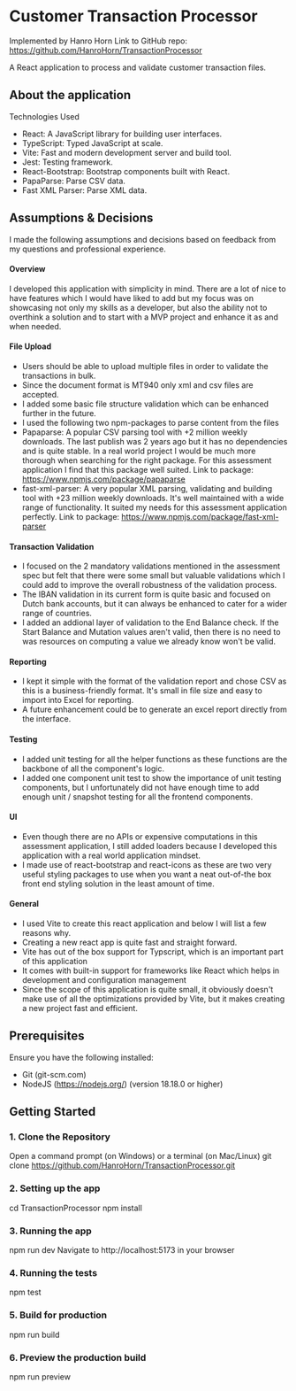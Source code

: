 # Customer Transaction Processor

Implemented by Hanro Horn
Link to GitHub repo: https://github.com/HanroHorn/TransactionProcessor

A React application to process and validate customer transaction files.

## About the application

Technologies Used
- React: A JavaScript library for building user interfaces.
- TypeScript: Typed JavaScript at scale.
- Vite: Fast and modern development server and build tool.
- Jest: Testing framework.
- React-Bootstrap: Bootstrap components built with React.
- PapaParse: Parse CSV data.
- Fast XML Parser: Parse XML data.

## Assumptions & Decisions

I made the following assumptions and decisions based on feedback from my questions and professional experience.

#### Overview
I developed this application with simplicity in mind. There are a lot of nice to have features which I would have liked to add but my focus was on showcasing not only my skills as a developer, but also the ability not to overthink a solution and to start with a MVP project and enhance it as and when needed.

#### File Upload
- Users should be able to upload multiple files in order to validate the transactions in bulk.
- Since the document format is MT940 only xml and csv files are accepted.
- I added some basic file structure validation which can be enhanced further in the future.
- I used the following two npm-packages to parse content from the files
- Papaparse: A popular CSV parsing tool with +2 million weekly downloads. The last publish was 2 years ago but it has no dependencies and is quite stable. In a real world project I would be much more thorough when searching for the right package. For this assessment application I find that this package well suited. Link to package: https://www.npmjs.com/package/papaparse
- fast-xml-parser: A very popular XML parsing, validating and building tool with +23 million weekly downloads. It's well maintained with a wide range of functionality. It suited my needs for this assessment application perfectly. Link to package: https://www.npmjs.com/package/fast-xml-parser

#### Transaction Validation
- I focused on the 2 mandatory validations mentioned in the assessment spec but felt that there were some small but valuable validations which I could add to improve the overall robustness of the validation process.
- The IBAN validation in its current form is quite basic and focused on Dutch bank accounts, but it can always be enhanced to cater for a wider range of countries.
- I added an addional layer of validation to the End Balance check. If the Start Balance and Mutation values aren't valid, then there is no need to was resources on computing a value we already know won't be valid.

#### Reporting
- I kept it simple with the format of the validation report and chose CSV as this is a business-friendly format. It's small in file size and easy to import into Excel for reporting.
- A future enhancement could be to generate an excel report directly from the interface.

#### Testing
- I added unit testing for all the helper functions as these functions are the backbone of all the component's logic.
- I added one component unit test to show the importance of unit testing components, but I unfortunately did not have enough time to add enough unit / snapshot testing for all the frontend components.

#### UI
- Even though there are no APIs or expensive computations in this assessment application, I still added loaders because I developed this application with a real world application mindset.
- I made use of react-bootstrap and react-icons as these are two very useful styling packages to use when you want a neat out-of-the box front end styling solution in the least amount of time. 

#### General
- I used Vite to create this react application and below I will list a few reasons why.
- Creating a new react app is quite fast and straight forward.
- Vite has out of the box support for Typscript, which is an important part of this application
- It comes with built-in support for frameworks like React which helps in development and configuration management
- Since the scope of this application is quite small, it obviously doesn't make use of all the optimizations provided by Vite, but it makes creating a new project fast and efficient. 

## Prerequisites

Ensure you have the following installed:
- Git (git-scm.com)
- NodeJS (https://nodejs.org/) (version 18.18.0 or higher)

## Getting Started

### 1. Clone the Repository

Open a command prompt (on Windows) or a terminal (on Mac/Linux)
git clone https://github.com/HanroHorn/TransactionProcessor.git

### 2. Setting up the app
cd TransactionProcessor
npm install

### 3. Running the app
npm run dev
Navigate to http://localhost:5173 in your browser

### 4. Running the tests
npm test

### 5. Build for production
npm run build

### 6. Preview the production build
npm run preview
